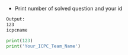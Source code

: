 * Print number of solved question and your id

```txt
Output:
123
icpcname
```

```py
print(123)
print('Your_ICPC_Team_Name')
```
